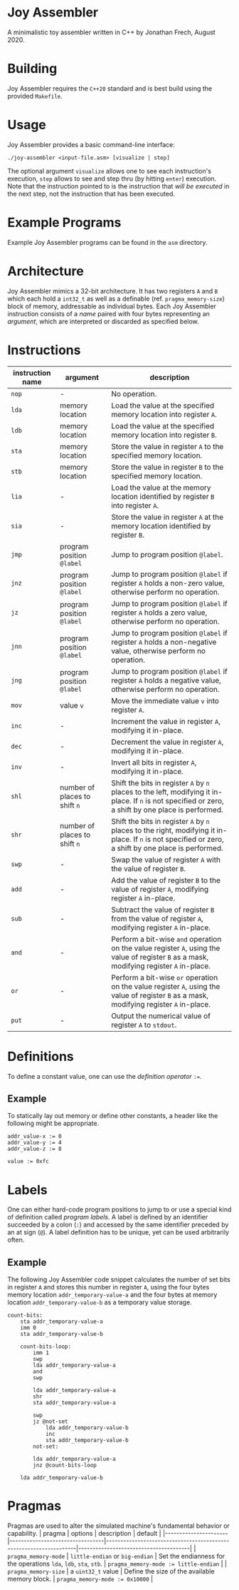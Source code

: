 # Joy Assembler
A minimalistic toy assembler written in C++ by Jonathan Frech, August 2020.

# Building
Joy Assembler requires the `C++20` standard and is best build using the provided `Makefile`.

# Usage
Joy Assembler provides a basic command-line interface:
````
./joy-assembler <input-file.asm> [visualize | step]
````
The optional argument `visualize` allows one to see each instruction's execution, `step` allows to see and step thru (by hitting `enter`) execution. Note that the instruction pointed to is the instruction that _will be executed_ in the next step, not the instruction that has been executed.

# Example Programs
Example Joy Assembler programs can be found in the `asm` directory.

# Architecture
Joy Assembler mimics a 32-bit architecture. It has two registers `A` and `B` which each hold a `int32_t` as well as a definable (ref. `pragma_memory-size`) block of memory, addressable as individual bytes. Each Joy Assembler instruction consists of a _name_ paired with four bytes representing an _argument_, which are interpreted or discarded as specified below.

# Instructions
| instruction name | argument                      | description                                                        |
|------------------|-------------------------------|--------------------------------------------------------------------|
| `nop`            | -                             | No operation.                                                      |
| `lda`            | memory location               | Load the value at the specified memory location into register `A`. |
| `ldb`            | memory location               | Load the value at the specified memory location into register `B`. |
| `sta`            | memory location               | Store the value in register `A` to the specified memory location.  |
| `stb`            | memory location               | Store the value in register `B` to the specified memory location.  |
| `lia`            | -                             | Load the value at the memory location identified by register `B` into register `A`. |
| `sia`            | -                             | Store the value in register `A` at the memory location identified by register `B`. |
| `jmp`            | program position `@label`     | Jump to program position `@label`.                                 |
| `jnz`            | program position `@label`     | Jump to program position `@label` if register `A` holds a non-zero value, otherwise perform no operation.     |
| `jz`             | program position `@label`     | Jump to program position `@label` if register `A` holds a zero value, otherwise perform no operation.         |
| `jnn`            | program position `@label`     | Jump to program position `@label` if register `A` holds a non-negative value, otherwise perform no operation. |
| `jng`            | program position `@label`     | Jump to program position `@label` if register `A` holds a negative value, otherwise perform no operation.     |
| `mov`            | value `v`                     | Move the immediate value `v` into register `A`.                    |
| `inc`            | -                             | Increment the value in register `A`, modifying it in-place.        |
| `dec`            | -                             | Decrement the value in register `A`, modifying it in-place.        |
| `inv`            | -                             | Invert all bits in register `A`, modifying it in-place.            |
| `shl`            | number of places to shift `n` | Shift the bits in register `A` by `n` places to the left, modifying it in-place. If `n` is not specified or zero, a shift by one place is performed.  |
| `shr`            | number of places to shift `n` | Shift the bits in register `A` by `n` places to the right, modifying it in-place. If `n` is not specified or zero, a shift by one place is performed. |
| `swp`            | -                             | Swap the value of register `A` with the value of register `B`.     |
| `add`            | -                             | Add the value of register `B` to the value of register `A`, modifying register `A` in-place.        |
| `sub`            | -                             | Subtract the value of register `B` from the value of register `A`, modifying register `A` in-place. |
| `and`            | -                             | Perform a bit-wise `and` operation on the value register `A`, using the value of register `B` as a mask, modifying register `A` in-place. |
| `or`             | -                             | Perform a bit-wise `or` operation on the value register `A`, using the value of register `B` as a mask, modifying register `A` in-place.  |
| `put`            | -                             | Output the numerical value of register `A` to `stdout`.            |

# Definitions
To define a constant value, one can use the _definition operator_ ` := `.
## Example
To statically lay out memory or define other constants, a header like the following might be appropriate.
````
addr_value-x := 0
addr_value-y := 4
addr_value-z := 8

value := 0xfc
````

# Labels
One can either hard-code program positions to jump to or use a special kind of definition called _program labels_. A label is defined by an identifier succeeded by a colon (`:`) and accessed by the same identifier preceded by an at sign (`@`). A label definition has to be unique, yet can be used arbitrarily often.
## Example
The following Joy Assembler code snippet calculates the number of set bits in register `A` and stores this number in register `A`, using the four bytes memory location `addr_temporary-value-a` and the four bytes at memory location `addr_temporary-value-b` as a temporary value storage.
````
count-bits:
    sta addr_temporary-value-a
    imm 0
    sta addr_temporary-value-b

    count-bits-loop:
        imm 1
        swp
        lda addr_temporary-value-a
        and
        swp

        lda addr_temporary-value-a
        shr
        sta addr_temporary-value-a

        swp
        jz @not-set
            lda addr_temporary-value-b
            inc
            sta addr_temporary-value-b
        not-set:

        lda addr_temporary-value-a
        jnz @count-bits-loop

    lda addr_temporary-value-b
````

# Pragmas
Pragmas are used to alter the simulated machine's fundamental behavior or capability.
| pragma               | options                         | description                                                       | default                               |
|----------------------|---------------------------------|-------------------------------------------------------------------|---------------------------------------|
| `pragma_memory-mode` | `little-endian` or `big-endian` | Set the endianness for the operations `lda`, `ldb`, `sta`, `stb`. | `pragma_memory-mode := little-endian` |
| `pragma_memory-size` | a `uint32_t` value              | Define the size of the available memory block.                    | `pragma_memory-mode := 0x10000`       |

